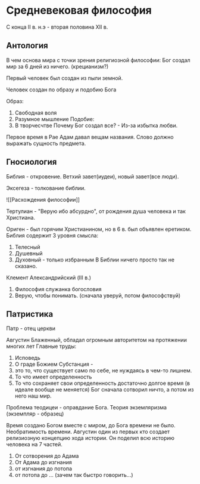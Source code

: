# Средневековая философия

С конца II в. н.э - вторая половина XII в.

## Антология

В чем основа мира с точки зрения религиозной философии:
Бог создал мир за 6 дней из ничего. (крецианизм?)

Первый человек был создан из пыли земной.

Человек создан по образу и подобию Бога

Образ:
1. Свободная воля 
2. Разумное мышление
Подобие: 
1. В творчесчтве 
Почему Бог создал все? - Из-за избытка любви.

Первое время в Рае Адам давал вещам названия. 
Слово должно выражать сущность предмета. 

## Гносиология

Библия - откровение. Ветхий завет(иудеи), новый завет(все люди).

Эксегеза - толкование библии. 

![[Расхождения философии]]

Тертулиан - "Верую ибо абсурдно", от рождения душа человека и так Христиана.

Ориген - был горячим Христианином, но в 6 в. был объявлен еретиком. 
Библия содержит 3 уровня смысла:
1. Телесный
2. Душевный
3. Духовный - только избранным
В Библии ничего просто так не сказано. 

Клемент Александрийский (III в.)
1. Философия служанка богословия
2. Верую, чтобы понимать. (сначала уверуй, потом философствуй)

## Патристика

Патр - отец церкви

Августин Блаженный, обладал огромным авторитетом на протяжении многих лет
Главные труды:
1. Исповедь
2. О граде Божием
Субстанция -
1.  это то, что существует само по себе, не нуждаясь в чем-то лишнем. 
2. То что имеет определенность
3. То что сохраняет свои определенность достаточно долгое время (в идеале вообще не меняется)
Бог сначала сотворил ничто, а потом из него наш мир. 

Проблема теодицеи - оправдание Бога. 
Теория экземляризма (экземпляр - образец)

Время создано Богом вместе с миром, до Бога времени не было. 
Необратимость времени. 
Августин один из первых кто создает релизиозную концепцию хода истории. 
Он поделил всю историю человека на 7 частей. 
1. От сотворения до Адама
2. От Адама до изгнания
3. от изгнания до потопа
4. от потопа до ... (зачем так быстро говорить...)
